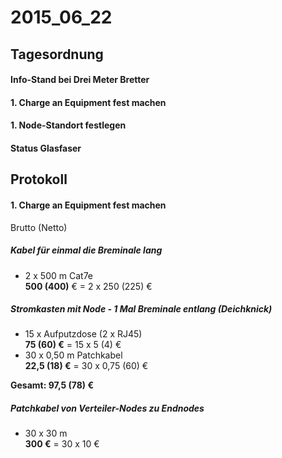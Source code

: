 # 2015_06_22
## Tagesordnung
#### Info-Stand bei Drei Meter Bretter
#### 1. Charge an Equipment fest machen
#### 1. Node-Standort festlegen
#### Status Glasfaser

## Protokoll
#### 1. Charge an Equipment fest machen
Brutto (Netto)
##### Kabel für einmal die Breminale lang
* 2 x 500 m Cat7e  
  **500 (400)** € = 2 x 250 (225) €

##### Stromkasten mit Node - 1 Mal Breminale entlang (Deichknick)
* 15 x Aufputzdose (2 x RJ45)  
  **75 (60) €** = 15 x 5 (4) €
* 30 x 0,50 m Patchkabel  
  **22,5 (18) €** = 30 x 0,75 (60) €

**Gesamt: 97,5 (78) €**

##### Patchkabel von Verteiler-Nodes zu Endnodes
* 30 x 30 m  
  **300 €** = 30 x 10 €